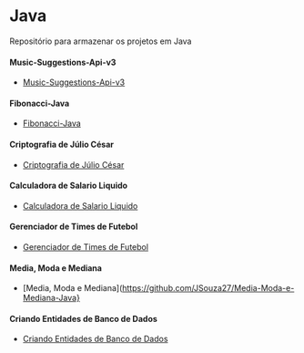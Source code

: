 # Java

Repositório para armazenar os projetos em Java

#### Music-Suggestions-Api-v3
- [Music-Suggestions-Api-v3](https://github.com/JSouza27/Music-Suggestions-Api-v3)

#### Fibonacci-Java
- [Fibonacci-Java](https://github.com/JSouza27/Fibonacci-Java)

#### Criptografia de Júlio César
- [Criptografia de Júlio César](https://github.com/JSouza27/Criptografia-de-J-lio-Cesar-Java)

#### Calculadora de Salario Liquido
- [Calculadora de Salario Liquido](https://github.com/JSouza27/Calculadora_de_Salario_Liquido-Java)

#### Gerenciador de Times de Futebol
- [Gerenciador de Times de Futebol](https://github.com/JSouza27/Gerenciador-de-Times-de-Futebol-Java)

#### Media, Moda e Mediana
- [Media, Moda e Mediana](https://github.com/JSouza27/Media-Moda-e-Mediana-Java}

#### Criando Entidades de Banco de Dados

- [Criando Entidades de Banco de Dados](https://github.com/JSouza27/Criando-Entidades-de-Banco-de-Dados-Java)
